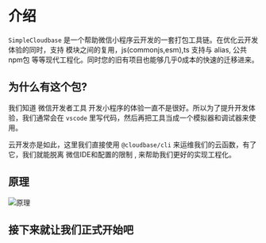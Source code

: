 # 介绍

`SimpleCloudbase` 是一个帮助微信小程序云开发的一套打包工具链。在优化云开发体验的同时，支持 模块之间的复用，js(commonjs,esm),ts 支持与 alias, 公共npm包 等等现代工程化。同时您的旧有项目也能够几乎0成本的快速的迁移进来。

## 为什么有这个包?

我们知道 微信开发者工具 开发小程序的体验一直不是很好。所以为了提升开发体验，我们通常会在 `vscode` 里写代码，然后再把工具当成一个模拟器和调试器来使用。

云开发亦是如此，这里我们直接使用 `@cloudbase/cli` 来运维我们的云函数，有了它，我们就能脱离 微信IDE和配置的限制 , 来帮助我们更好的实现工程化。

## 原理

![原理](/principle.png)

## 接下来就让我们正式开始吧